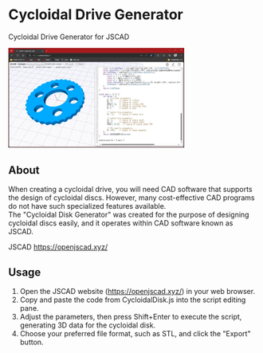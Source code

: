 # Cycloidal Drive Generator
Cycloidal Drive Generator for JSCAD  

<img src="fig1.jpg" width="70%"><br>  

## About 
When creating a cycloidal drive, you will need CAD software that supports the design of cycloidal discs. However, many cost-effective CAD programs do not have such specialized features available.  
The "Cycloidal Disk Generator" was created for the purpose of designing cycloidal discs easily, and it operates within CAD software known as JSCAD.  

JSCAD
https://openjscad.xyz/

## Usage
1. Open the JSCAD website (https://openjscad.xyz/) in your web browser.  
2. Copy and paste the code from CycloidalDisk.js into the script editing pane.  
3. Adjust the parameters, then press Shift+Enter to execute the script, generating 3D data for the cycloidal disk.  
4. Choose your preferred file format, such as STL, and click the "Export" button.  
